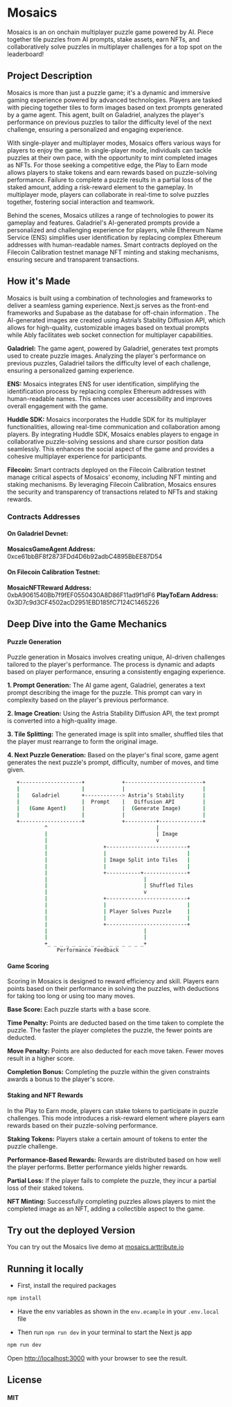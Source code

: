 # Mosaics

Mosaics is an on onchain multiplayer puzzle game powered by AI. Piece together tile puzzles from AI prompts, stake assets, earn NFTs, and collaboratively solve puzzles in multiplayer challenges for a top spot on the leaderboard!

## Project Description

Mosaics is more than just a puzzle game; it's a dynamic and immersive gaming experience powered by advanced technologies. Players are tasked with piecing together tiles to form images based on text prompts generated by a game agent. This agent, built on Galadriel, analyzes the player's performance on previous puzzles to tailor the difficulty level of the next challenge, ensuring a personalized and engaging experience.

With single-player and multiplayer modes, Mosaics offers various ways for players to enjoy the game. In single-player mode, individuals can tackle puzzles at their own pace, with the opportunity to mint completed images as NFTs. For those seeking a competitive edge, the Play to Earn mode allows players to stake tokens and earn rewards based on puzzle-solving performance. Failure to complete a puzzle results in a partial loss of the staked amount, adding a risk-reward element to the gameplay. In multiplayer mode, players can collaborate in real-time to solve puzzles together, fostering social interaction and teamwork.

Behind the scenes, Mosaics utilizes a range of technologies to power its gameplay and features. Galadriel's AI-generated prompts provide a personalized and challenging experience for players, while Ethereum Name Service (ENS) simplifies user identification by replacing complex Ethereum addresses with human-readable names. Smart contracts deployed on the Filecoin Calibration testnet manage NFT minting and staking mechanisms, ensuring secure and transparent transactions.

## How it's Made

Mosaics is built using a combination of technologies and frameworks to deliver a seamless gaming experience. Next.js serves as the front-end frameworks and Supabase as the database for off-chain information . The AI-generated images are created using Astria’s Stability Diffusion API, which allows for high-quality, customizable images based on textual prompts while Ably facilitates web socket connection for multiplayer capabilities.

**Galadriel:** The game agent, powered by Galadriel, generates text prompts used to create puzzle images. Analyzing the player's performance on previous puzzles, Galadriel tailors the difficulty level of each challenge, ensuring a personalized gaming experience.

**ENS:** Mosaics integrates ENS for user identification, simplifying the identification process by replacing complex Ethereum addresses with human-readable names. This enhances user accessibility and improves overall engagement with the game.

**Huddle SDK:** Mosaics incorporates the Huddle SDK for its multiplayer functionalities, allowing real-time communication and collaboration among players. By integrating Huddle SDK, Mosaics enables players to engage in collaborative puzzle-solving sessions and share cursor position data seamlessly. This enhances the social aspect of the game and provides a cohesive multiplayer experience for participants.

**Filecoin:** Smart contracts deployed on the Filecoin Calibration testnet manage critical aspects of Mosaics' economy, including NFT minting and staking mechanisms. By leveraging Filecoin Calibration, Mosaics ensures the security and transparency of transactions related to NFTs and staking rewards.

### Contracts Addresses

#### On Galadriel Devnet:

**MosaicsGameAgent Address:** 0xce61bbBF8f2873FDd4D6b92adbC4895BbEE87D54

#### On Filecoin Calibration Testnet:

**MosaicNFTReward Address:** 0xbA9061540Bb7f9fEF0550430A8D86F11ad9f1dF6
**PlayToEarn Address:** 0x3D7c9d3CF4502acD2951EBD185fC7124C1465226

## Deep Dive into the Game Mechanics

#### Puzzle Generation

Puzzle generation in Mosaics involves creating unique, AI-driven challenges tailored to the player's performance. The process is dynamic and adapts based on player performance, ensuring a consistently engaging experience.

**1. Prompt Generation:** The AI game agent, Galadriel, generates a text prompt describing the image for the puzzle. This prompt can vary in complexity based on the player's previous performance.

**2. Image Creation:** Using the Astria Stability Diffusion API, the text prompt is converted into a high-quality image.

**3. Tile Splitting:** The generated image is split into smaller, shuffled tiles that the player must rearrange to form the original image.

**4. Next Puzzle Generation:** Based on the player's final score, game agent generates the next puzzle's prompt, difficulty, number of moves, and time given.

```bash
   +--------------------+            +-------------------------+
   |                    |            |                         |
   |    Galadriel       +------------> Astria’s Stability      |
   |                    |  Prompt    |   Diffusion API         |
   |   (Game Agent)     |            |  (Generate Image)       |
   |                    |            |                         |
   +--------------------+            +----------+--------------+
            ^                                   |
            |                                   | Image
            |                                   v
            |                  +--------------------------+
            |                  |                          |
            |                  | Image Split into Tiles   |
            |                  |                          |
            |                  +-----------+--------------+
            |                               |
            |                               | Shuffled Tiles
            |                               v
            |                  +--------------------------+
            |                  |                          |
            |                  | Player Solves Puzzle     |
            |                  |                          |
            |                  +--------------------------+
            |                               |
            |                               |
            +_ _ _ _ _ _ _ _ _ _ _ _ _ _ _ _+
                Performance Feedback
```

#### Game Scoring

Scoring in Mosaics is designed to reward efficiency and skill. Players earn points based on their performance in solving the puzzles, with deductions for taking too long or using too many moves.

**Base Score:** Each puzzle starts with a base score.

**Time Penalty:** Points are deducted based on the time taken to complete the puzzle. The faster the player completes the puzzle, the fewer points are deducted.

**Move Penalty:** Points are also deducted for each move taken. Fewer moves result in a higher score.

**Completion Bonus:** Completing the puzzle within the given constraints awards a bonus to the player's score.

#### Staking and NFT Rewards

In the Play to Earn mode, players can stake tokens to participate in puzzle challenges. This mode introduces a risk-reward element where players earn rewards based on their puzzle-solving performance.

**Staking Tokens:** Players stake a certain amount of tokens to enter the puzzle challenge.

**Performance-Based Rewards:** Rewards are distributed based on how well the player performs. Better performance yields higher rewards.

**Partial Loss:** If the player fails to complete the puzzle, they incur a partial loss of their staked tokens.

**NFT Minting:** Successfully completing puzzles allows players to mint the completed image as an NFT, adding a collectible aspect to the game.

## Try out the deployed Version

You can try out the Mosaics live demo at [mosaics.arttribute.io](https://mosaics.arttribute.io)

## Running it locally

- First, install the required packages

```bash
npm install
```

- Have the env variables as shown in the `env.ecample` in your `.env.local` file

- Then run `npm run dev` in your terminal to start the Next js app

```bash
npm run dev
```

Open [http://localhost:3000](http://localhost:3000) with your browser to see the result.

## License

#### MIT
